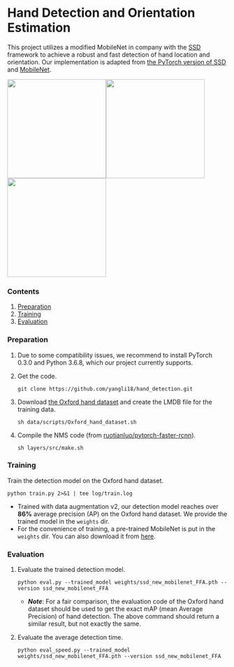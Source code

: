 # Hand Detection and Orientation Estimation
This project utilizes a modified MobileNet in company with the [SSD](https://github.com/weiliu89/caffe/tree/ssd) framework to achieve a robust and fast detection of hand location and orientation. 
Our implementation is adapted from [the PyTorch version of SSD](https://github.com/amdegroot/ssd.pytorch) and [MobileNet](https://github.com/ruotianluo/pytorch-mobilenet-from-tf).

<img src="https://github.com/yangli18/hand_detection/blob/master/data/results/demo/010174_hand.svg" height=226><img src="https://github.com/yangli18/hand_detection/blob/master/data/results/demo/010061_hand.svg" height=226><img src="https://github.com/yangli18/hand_detection/blob/master/data/results/demo/010210_hand.svg" height=226>

### Contents
1. [Preparation](#preparation)
2. [Training](#training)
3. [Evaluation](#Evaluation)


### Preparation
1. Due to some compatibility issues, we recommend to install PyTorch 0.3.0 and Python 3.6.8, which our project currently supports. 

2. Get the code. 
    ```Shell
    git clone https://github.com/yangli18/hand_detection.git
    ```
3. Download [the Oxford hand dataset](http://www.robots.ox.ac.uk/~vgg/data/hands/) and create the LMDB file for the training data.
    ```Shell
    sh data/scripts/Oxford_hand_dataset.sh
    ```
4. Compile the NMS code (from [ruotianluo/pytorch-faster-rcnn](https://github.com/ruotianluo/pytorch-faster-rcnn/tree/0.3)).
    ```Shell
    sh layers/src/make.sh
    ```


### Training

Train the detection model on the Oxford hand dataset. 
```Shell
python train.py 2>&1 | tee log/train.log
```
* Trained with data augmentation v2, our detection model reaches over **86%** average precision (AP) on the Oxford hand dataset. We provide the trained model in the `weights` dir.
* For the convenience of training, a pre-trained MobileNet is put in the `weights` dir. 
You can also download it from [here](https://github.com/ruotianluo/pytorch-mobilenet-from-tf).
 

### Evaluation

1. Evaluate the trained detection model.
    ```Shell
    python eval.py --trained_model weights/ssd_new_mobilenet_FFA.pth --version ssd_new_mobilenet_FFA
    ```
    * ***Note***: For a fair comparison, the evaluation code of the Oxford hand dataset should be used to get the exact mAP (mean Average Precision) of hand detection. 
    The above command should return a similar result, but not exactly the same.
    
2. Evaluate the average detection time.
    ```Shell
    python eval_speed.py --trained_model weights/ssd_new_mobilenet_FFA.pth --version ssd_new_mobilenet_FFA
    ```   


